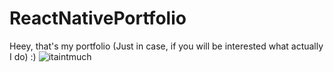 # ReactNativePortfolio
Heey, that's my portfolio (Just in case, if you will be interested what actually I do) :)
![itaintmuch](https://github.com/pogromcakaszy/ReactNativePortfolio/assets/104156848/5d0a2e1b-769a-4876-b3dc-63d2ff1e06c7)
